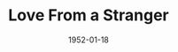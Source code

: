 ---
title: Love From a Stranger
date: 1952-01-18
closing_date: 1952-01-26
layout: productions
featured_image:
image_caption:
image_credit:
playbill:
Theatre: Theatre Jacksonville
Venue: Little Theatre
cast:
- Bruce Lovell: Paul Geisenhof
- Cecily Harrington: Yvonne Peairs
- Dr. Gribble: Leonard Mosby
- Ethel: Ginger Johnson
- Hodgson: Elmo Lehman
- Marvis: Ernestine Logie
- Miss Louise Garrard: Elva Stein
- Nigel: Jay Cassey
crew:
- Assistant Director: Pattie Bowers
- Book Holder: Kay Hanna
- Construction and Scene Crew:
  - Budd Gibbs
  - Walter Quattlebaum
  - Eileen Quattlebaum
  - Richard Kaszner, Jr.
  - John Hannigan
  - Kay Hanna
  - Budd Porter
- Director: Paul E. Geisenhof
- Electrician: Walter Quattlebaum
- Make-up Assistant:
  - Jane Porter
  - Weldon Davis
  - Grace E. Miles
  - Ernestine Taylor
  - Ken Burton
- Make-up Chairman: Richard Kazner, Jr.
- Music: Peggy Gift
- Property Assistant:
  - Clair Parks
  - John Hannigan
  - Mildred Thomas
- Property Chairman: Margaret Lafferty
- Set and Technical Direction: Pete House
- Stage Manager: Budd Porter
- Wardrobe:
  - Eula Mae Snow
  - Karen O'Shaughnessy
  - Georgia Jinks
  - Helen List
  - Grace Kelly
  - Polly Clendenning
  - Larry Zell
  - Helen Giles
  - Edythe Price
orchestra:
external_links:
---